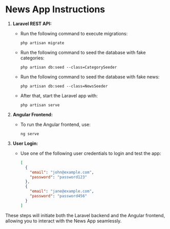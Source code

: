 # News App Instructions

1. **Laravel REST API:**
   - Run the following command to execute migrations:
     ```
     php artisan migrate
     ```
   - Run the following command to seed the database with fake categories:
     ```
     php artisan db:seed --class=CategorySeeder
     ```
   - Run the following command to seed the database with fake news:
     ```
     php artisan db:seed --class=NewsSeeder
     ```
   - After that, start the Laravel app with:
     ```
     php artisan serve
     ```

2. **Angular Frontend:**
   - To run the Angular frontend, use:
     ```
     ng serve
     ```

3. **User Login:**
   - Use one of the following user credentials to login and test the app:
     ```json
     [
       {
         "email": "john@example.com",
         "password": "password123"
       },
       {
         "email": "jane@example.com",
         "password": "password456"
       }
     ]
     ```

These steps will initiate both the Laravel backend and the Angular frontend, allowing you to interact with the News App seamlessly.
